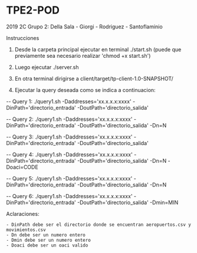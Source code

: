 # TPE2-POD
2019 2C Grupo 2: Della Sala - Giorgi - Rodriguez - Santoflaminio

Instrucciones

1. Desde la carpeta principal ejecutar en terminal ./start.sh (puede que previamente sea necesario realizar 'chmod +x start.sh')

2. Luego ejecutar ./server.sh

3. En otra terminal dirigirse a client/target/tp-client-1.0-SNAPSHOT/

4. Ejecutar la query deseada como se indica a continuacion:


-- Query 1:
	./query1.sh -Daddresses='xx.x.x.x:xxxx' -DinPath='directorio_entrada' -DoutPath='directorio_salida'

-- Query 2:
	./query1.sh -Daddresses='xx.x.x.x:xxxx' -DinPath='directorio_entrada' -DoutPath='directorio_salida' -Dn=N

-- Query 3:
	./query1.sh -Daddresses='xx.x.x.x:xxxx' -DinPath='directorio_entrada' -DoutPath='directorio_salida' 

-- Query 4:
	./query1.sh -Daddresses='xx.x.x.x:xxxx' -DinPath='directorio_entrada' -DoutPath='directorio_salida' -Dn=N -Doaci=CODE

-- Query 5:
	./query1.sh -Daddresses='xx.x.x.x:xxxx' -DinPath='directorio_entrada' -DoutPath='directorio_salida' -Dn=N

-- Query 6:
	./query1.sh -Daddresses='xx.x.x.x:xxxx' -DinPath='directorio_entrada' -DoutPath='directorio_salida' -Dmin=MIN


Aclaraciones:
	
	- DinPath debe ser el directorio donde se encuentran aeropuertos.csv y movimientos.csv
	- Dn debe ser un numero entero
	- Dmin debe ser un numero entero
	- Doaci debe ser un oaci valido
